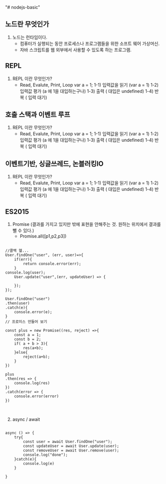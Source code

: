 "# nodejs-basic" 

## 노드란 무엇인가
1. 노드는 런타임이다. 
    - 컴퓨터가 실행되는 동안 프로세스나 프로그램들을 위한 소프트 웨어 가상머신.
    - 자바 스크립트를 웹 외부에서 사용할 수 있도록 하는 프로그램.

## REPL
1. REPL 이란 무엇인가?
    - Read, Evalute, Print, Loop
    var a = 1;
    1-1) 입력값을 읽기 (var a = 1)
    1-2) 입력값 평가 (a 에 1을 대입하는구나)
    1-3) 출력 ( 대입은 undefined)
    1-4) 반복 ( 입력 대기)

## 호출 스택과 이벤트 루프
1. REPL 이란 무엇인가?
    - Read, Evalute, Print, Loop
    var a = 1;
    1-1) 입력값을 읽기 (var a = 1)
    1-2) 입력값 평가 (a 에 1을 대입하는구나)
    1-3) 출력 ( 대입은 undefined)
    1-4) 반복 ( 입력 대기)

## 이벤트기반, 싱글쓰레드, 논블러킹IO
1. REPL 이란 무엇인가?
    - Read, Evalute, Print, Loop
    var a = 1;
    1-1) 입력값을 읽기 (var a = 1)
    1-2) 입력값 평가 (a 에 1을 대입하는구나)
    1-3) 출력 ( 대입은 undefined)
    1-4) 반복 ( 입력 대기)

## ES2015
1. Promise (결과를 가지고 있지만 밖에 표현을 안해주는 것. 원하는 위치에서 결과를 뺄 수 있다.)
    - Promise.all([p1,p2,p3])
<pre>
<code>
//콜백 헬... 
User.findOne("user", (err, user)=>{
    if(err){
        return console.error(err);
    }
console.log(user);
    User.update("user",(err, updateUser) => {
        
    });
});

User.findOne("user")
.then(user)
.catch(e){
    console.error(e);
}
// 프로미스 만들어 보기

const plus = new Promise((res, reject) =>{
    const a = 1;
    const b = 2;
    if( a + b > 3){
        res(a+b);
    }else{
        reject(a+b);
    }
})

plus
.then(res => {
    console.log(res)
})
.catch(error => {
    console.error(error)
})

</code>
</pre>
2. async / await
<pre>
<code>
async () => {
    try{
        const user = await User.findOne("user");
        const updateUser = await User.update(user);
        const removeUser = await User.remove(user);
        console.log("done");
    }catch(e){
        console.log(e)
    }
    
}
</code>
</pre>